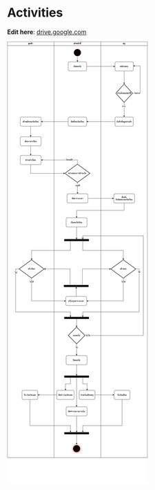 # Activities

**Edit here**: [drive.google.com](https://drive.google.com/file/d/1qv-r26YeusZIkOWNg9UBukHOd1RVTvFO/view?usp=sharing)

![aqkids_activities-latest.drawio.png](images/aqkids_activities-latest.drawio.png)

